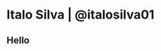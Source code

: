 # Italo Silva | @italosilva01

## Hello [](https://github.com/italosilva01/italosilva01/blob/main/assets/Hand%20Wave.gif)
